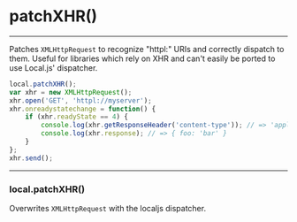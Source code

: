 patchXHR()
==========

---

Patches `XMLHttpRequest` to recognize "httpl:" URIs and correctly dispatch to them. Useful for libraries which rely on XHR and can't easily be ported to use Local.js' dispatcher.

```javascript
local.patchXHR();
var xhr = new XMLHttpRequest();
xhr.open('GET', 'httpl://myserver');
xhr.onreadystatechange = function() {
	if (xhr.readyState == 4) {
		console.log(xhr.getResponseHeader('content-type')); // => 'application/json'
		console.log(xhr.response); // => { foo: 'bar' }
	}
};
xhr.send();
```
---

### local.patchXHR()

Overwrites `XMLHttpRequest` with the localjs dispatcher.
